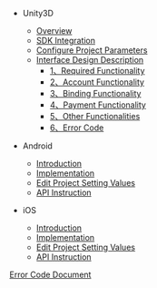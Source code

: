 * Unity3D

   * [Overview](/EN/Unity3D/2.1.0/summary)
   * [SDK Integration](/EN/Unity3D/2.1.0/sdk_integration)
   * [Configure Project Parameters](/EN/Unity3D/2.1.0/edit_resources)
   * [Interface Design Description](/EN/Unity3D/2.1.0/implementation_comond)
      * [1、Required Functionality](/EN/Unity3D/2.1.0/must_commond)
      * [2、Account Functionality](/EN/Unity3D/2.1.0/account_commont)
      * [3、Binding Functionality](/EN/Unity3D/2.1.0/link_commont)
      * [4、Payment Functionality](/EN/Unity3D/2.1.0/buy_commond)
      * [5、Other Functionalities](/EN/Unity3D/2.1.0/others_commond)
      * [6、Error Code](/ZN/Unity3D/2.0.5/errorcode)
    
* Android
   * [Introduction](/EN/Android/summary)
   * [Implementation](/EN/Android/sdk_implementation)
   * [Edit Project Setting Values](/EN/Android/edit_resources)
   * [API Instruction](/EN/Android/Interface_design_description)

* iOS
    * [Introduction](/EN/iOS/1.summary)
    * [Implementation](/EN/iOS/2.AccessProcess)
    * [Edit Project Setting Values](/EN/iOS/3.ConfigProjectParam)
    * [API Instruction](/EN/iOS/4.SDKUsage)
    
[Error Code Document](/EN/errorcode)
